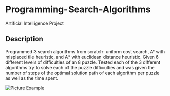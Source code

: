 # Programming-Search-Algorithms

Artificial Intelligence Project

## Description

Programmed 3 search algorithms from scratch: uniform cost search, A* with misplaced tile heuristic, and A* with euclidean distance heuristic. Given 6 different levels of difficulties of an 8 puzzle. Tested each of the 3 different algorithms try to solve each of the puzzle difficulties and was given the number of steps of the optimal solution path of each algorithm per puzzle as well as the time spent.

![Picture Example](https://user-images.githubusercontent.com/97551999/189658295-b2297835-f5dd-475b-a102-316e0783057e.png)
